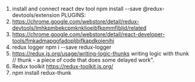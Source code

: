 1) install and connect react dev tool 
npm install --save @redux-devtools/extension
PLUGINS: 
2) https://chrome.google.com/webstore/detail/redux-devtools/lmhkpmbekcpmknklioeibfkpmmfibljd/related 
3) https://chrome.google.com/webstore/detail/react-developer-tools/fmkadmapgofadopljbjfkapdkoienihi
4) redux logger npm i --save redux-logger
5) https://redux.js.org/usage/writing-logic-thunks writing logic with thunk 
// thunk - a piece of code that does some delayed work".
6) Redux toolkit https://redux-toolkit.js.org/ 
7) npm install redux-thunk